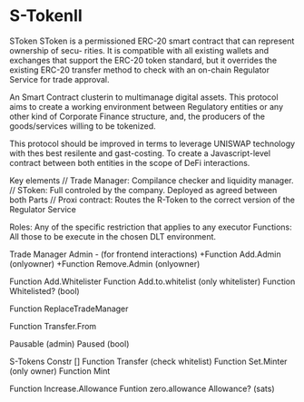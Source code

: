 # S-TokenII

SToken SToken is a permissioned ERC-20 smart contract that can represent ownership of secu- rities. It is compatible with all existing wallets and exchanges that support the ERC-20 token standard, but it overrides the existing ERC-20 transfer method to check with an on-chain Regulator Service for trade approval.

An Smart Contract clusterin to multimanage digital assets. This protocol aims to create a working environment between Regulatory entities or any other kind of Corporate Finance structure, and, the producers of the goods/services willing to be tokenized.

This protocol should be improved in terms to leverage UNISWAP technology with thes best resilente and gast-costing. To create a Javascript-level contract between both entities in the scope of DeFi interactions.

Key elements // Trade Manager: Compilance checker and liquidity manager. // SToken: Full controled by the company. Deployed as agreed between both Parts // Proxi contract: Routes the R-Token to the correct version of the Regulator Service

Roles: Any of the specific restriction that applies to any executor Functions: All those to be execute in the chosen DLT environment.

Trade Manager Admin - (for frontend interactions) +Function Add.Admin (onlyowner) +Function Remove.Admin (onlyowner)

Function Add.Whitelister Function Add.to.whitelist (only whitelister) Function Whitelisted? (bool)

Function ReplaceTradeManager

Function Transfer.From

Pausable (admin) Paused (bool)

S-Tokens Constr [] Function Transfer (check whitelist) Function Set.Minter (only owner) Function Mint

Function Increase.Allowance Funtion zero.allowance Allowance? (sats)
